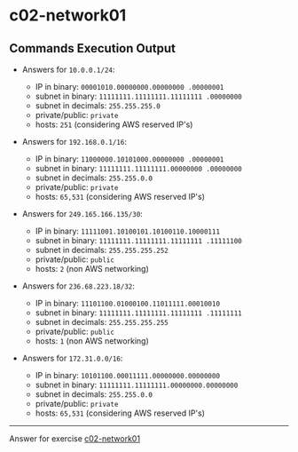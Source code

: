 # c02-network01

## Commands Execution Output

- Answers for `10.0.0.1/24`:

  - IP in binary: `00001010.00000000.00000000 .00000001`
  - subnet in binary: `11111111.11111111.11111111 .00000000` 
  - subnet in decimals: `255.255.255.0`
  - private/public: `private`
  - hosts: `251` (considering AWS reserved IP's)


- Answers for `192.168.0.1/16`:

  - IP in binary: `11000000.10101000.00000000 .00000001`
  - subnet in binary: `11111111.11111111.00000000 .00000000` 
  - subnet in decimals: `255.255.0.0`
  - private/public: `private`
  - hosts: `65,531` (considering AWS reserved IP's)


- Answers for `249.165.166.135/30`:

  - IP in binary: `11111001.10100101.10100110.10000111`
  - subnet in binary: `11111111.11111111.11111111 .11111100` 
  - subnet in decimals: `255.255.255.252`
  - private/public: `public`
  - hosts: `2` (non AWS networking)


- Answers for `236.68.223.18/32`:

  - IP in binary: `11101100.01000100.11011111.00010010`
  - subnet in binary: `11111111.11111111.11111111 .11111111` 
  - subnet in decimals: `255.255.255.255`
  - private/public: `public`
  - hosts: `1` (non AWS networking)


- Answers for `172.31.0.0/16`:

  - IP in binary: `10101100.00011111.00000000.00000000`
  - subnet in binary: `11111111.11111111.00000000.00000000` 
  - subnet in decimals: `255.255.0.0`
  - private/public: `private`
  - hosts: `65,531` (considering AWS reserved IP's)


<!-- Don't change anything below this point-->
***
Answer for exercise [c02-network01](https://github.com/devopsacademyau/academy/blob/893381c6f0b69434d9e8597d3d4b1c17f9bc1371/classes/02class/exercises/c02-network01/README.md)
